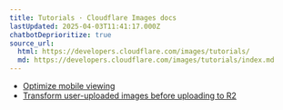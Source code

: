 ```yaml
---
title: Tutorials · Cloudflare Images docs
lastUpdated: 2025-04-03T11:41:17.000Z
chatbotDeprioritize: true
source_url:
  html: https://developers.cloudflare.com/images/tutorials/
  md: https://developers.cloudflare.com/images/tutorials/index.md
---
```


* [Optimize mobile viewing](https://developers.cloudflare.com/images/tutorials/optimize-mobile-viewing/)
* [Transform user-uploaded images before uploading to R2](https://developers.cloudflare.com/images/tutorials/optimize-user-uploaded-image/)
